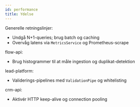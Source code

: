```yaml
---
id: performance
title: Ydelse
---
```


Generelle retningslinjer:
- Undgå N+1-queries; brug batch og caching
- Overvåg latens via `MetricsService` og Prometheus-scrape

flow-api:
- Brug histogrammer til at måle ingestion og duplikat-detektion

lead-platform:
- Validerings-pipelines med `ValidationPipe` og whitelisting

crm-api:
- Aktivér HTTP keep-alive og connection pooling
